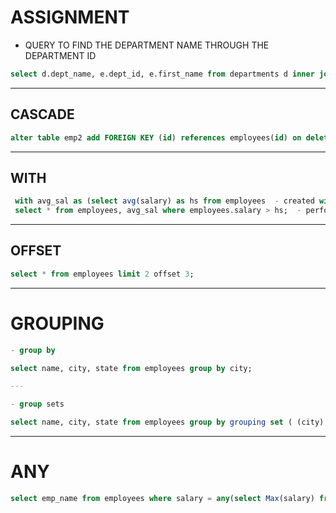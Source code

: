 # ASSIGNMENT

- QUERY TO FIND THE DEPARTMENT NAME THROUGH THE DEPARTMENT ID

```sql
select d.dept_name, e.dept_id, e.first_name from departments d inner join employees e on d.dept_id = e.dept_id where employee_id = 25; 
```


---

## CASCADE
```sql
alter table emp2 add FOREIGN KEY (id) references employees(id) on delete CASCADE; ` - on droping parent table the child table will also be deleted 
```

---

## WITH 
```sql
 with avg_sal as (select avg(salary) as hs from employees  - created with statement
 select * from employees, avg_sal where employees.salary > hs;  - performed with statement
```

---

## OFFSET
```sql
select * from employees limit 2 offset 3; 
```
---


# GROUPING
```sql
- group by

select name, city, state from employees group by city; 

---

- group sets

select name, city, state from employees group by grouping set ( (city), (city, state);  `
```
---


# ANY
```sql
select emp_name from employees where salary = any(select Max(salary) from employees); 
```







